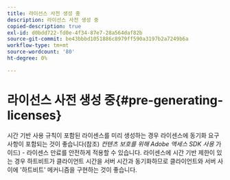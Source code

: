 ```yaml
---
title: 라이선스 사전 생성 중
description: 라이선스 사전 생성 중
copied-description: true
exl-id: d0bdd722-fd0e-4f34-87e7-28a564daf82b
source-git-commit: be43bbbd1051886c8979ff590a3197b2a7249b6a
workflow-type: tm+mt
source-wordcount: '80'
ht-degree: 0%

---
```


# 라이선스 사전 생성 중{#pre-generating-licenses}

시간 기반 사용 규칙이 포함된 라이센스를 미리 생성하는 경우 라이센스에 동기화 요구 사항이 포함되는 것이 좋습니다(참조) *컨텐츠 보호를 위해 Adobe 액세스 SDK 사용* 가이드) - 라이센스 만료를 안전하게 적용할 수 있습니다. 라이센스에 시간 기반 제한이 있는 경우 하트비트가 클라이언트 시간을 서버 시간과 동기화하므로 클라이언트와 서버 사이에 &#39;하트비트&#39; 메커니즘을 구현하는 것이 좋습니다.

